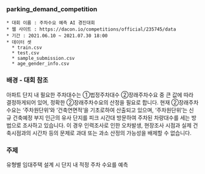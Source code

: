 ### parking_demand_competition
    * 대회 이름 : 주차수요 예측 AI 경진대회
    * 웹 사이트 : https://dacon.io/competitions/official/235745/data
    * 기간 : 2021.06.10 ~ 2021.07.30 18:00
    * 데이터 셋
      * train.csv
      * test.csv
      * sample_submission.csv
      * age_gender_info.csv


### 배경 - 대회 참조
아파트 단지 내 필요한 주차대수는 ①법정주차대수 ②장래주차수요 중 큰 값에 따라 결정하게되어 있어, 정확한 ②장래주차수요의 산정을 필요로 합니다.
현재 ②장래주차수요는 ‘주차원단위’와 ‘건축연면적’을 기초로하여 산출되고 있으며, ‘주차원단위’는 신규 건축예정 부지 인근의 유사 단지를 피크 시간대 방문하여 주차된 차량대수를 세는 방법으로 조사하고 있습니다.
이 경우 인력조사로 인한 오차발생, 현장조사 시점과 실제 건축시점과의 시간차 등의 문제로 과대 또는 과소 산정의 가능성을 배제할 수 없습니다.


### 주제
유형별 임대주택 설계 시 단지 내 적정 주차 수요를 예측
